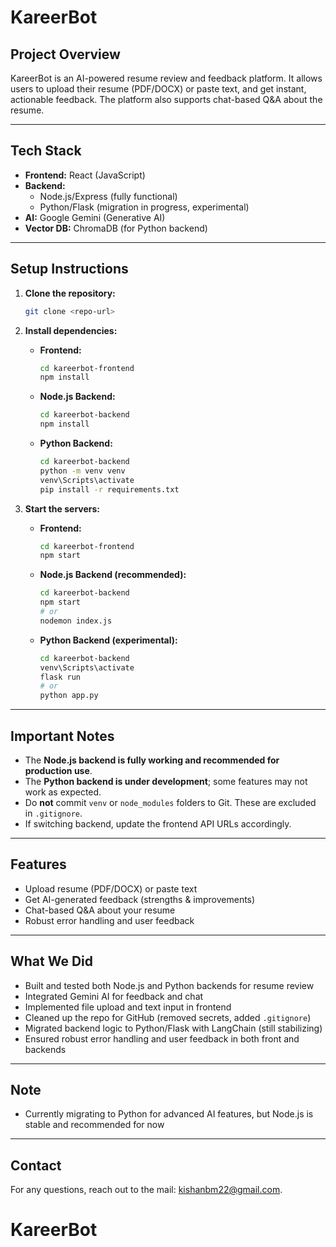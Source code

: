 # KareerBot

## Project Overview

KareerBot is an AI-powered resume review and feedback platform. It allows users to upload their resume (PDF/DOCX) or paste text, and get instant, actionable feedback. The platform also supports chat-based Q&A about the resume.

---

## Tech Stack

- **Frontend:** React (JavaScript)
- **Backend:**
	- Node.js/Express (fully functional)
	- Python/Flask (migration in progress, experimental)
- **AI:** Google Gemini (Generative AI)
- **Vector DB:** ChromaDB (for Python backend)

---

## Setup Instructions

1. **Clone the repository:**
	 ```bash
	 git clone <repo-url>
	 ```

2. **Install dependencies:**
	 - **Frontend:**
		 ```bash
		 cd kareerbot-frontend
		 npm install
		 ```
	 - **Node.js Backend:**
		 ```bash
		 cd kareerbot-backend
		 npm install
		 ```
	 - **Python Backend:**
		 ```bash
		 cd kareerbot-backend
		 python -m venv venv
		 venv\Scripts\activate
		 pip install -r requirements.txt
		 ```

3. **Start the servers:**
	 - **Frontend:**
		 ```bash
		 cd kareerbot-frontend
		 npm start
		 ```
	 - **Node.js Backend (recommended):**
		 ```bash
		 cd kareerbot-backend
		 npm start
		 # or
		 nodemon index.js
		 ```
	 - **Python Backend (experimental):**
		 ```bash
		 cd kareerbot-backend
		 venv\Scripts\activate
		 flask run
		 # or
		 python app.py
		 ```

---

## Important Notes

- The **Node.js backend is fully working and recommended for production use**.
- The **Python backend is under development**; some features may not work as expected.
- Do **not** commit `venv` or `node_modules` folders to Git. These are excluded in `.gitignore`.
- If switching backend, update the frontend API URLs accordingly.

---

## Features

- Upload resume (PDF/DOCX) or paste text
- Get AI-generated feedback (strengths & improvements)
- Chat-based Q&A about your resume
- Robust error handling and user feedback

---

## What We Did

- Built and tested both Node.js and Python backends for resume review
- Integrated Gemini AI for feedback and chat
- Implemented file upload and text input in frontend
- Cleaned up the repo for GitHub (removed secrets, added `.gitignore`)
- Migrated backend logic to Python/Flask with LangChain (still stabilizing)
- Ensured robust error handling and user feedback in both front and backends

---

## Note
- Currently migrating to Python for advanced AI features, but Node.js is stable and recommended for now

---

## Contact

For any questions, reach out to the mail: kishanbm22@gmail.com.
# KareerBot

